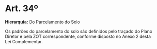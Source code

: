 # Art. 34º

**Hierarquia:** Do Parcelamento do Solo

Os padrões do parcelamento do solo são definidos pelo traçado do Plano Diretor e pela ZOT correspondente, conforme disposto no Anexo 2 desta Lei Complementar.







